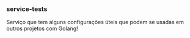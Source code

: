 ### service-tests

Serviço que tem alguns configurações úteis que podem se usadas em outros projetos com Golang!